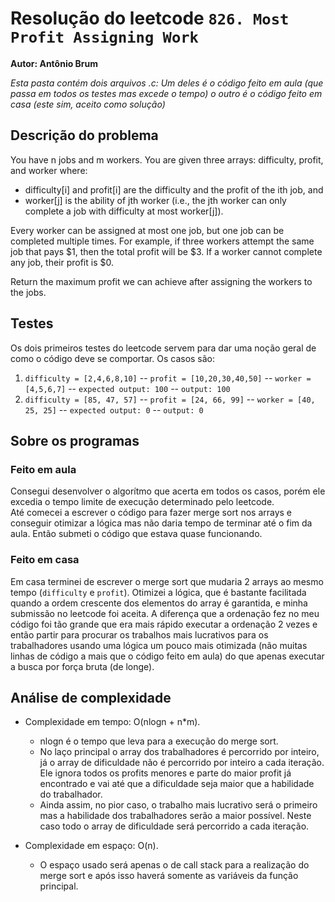 # Resolução do leetcode ` 826. Most Profit Assigning Work `
**Autor: Antônio Brum**

_Esta pasta contém dois arquivos .c: Um deles é o código feito em aula (que passa em todos os testes mas excede o tempo) o outro é o código feito em casa (este sim, aceito como solução)_

## Descrição do problema

You have n jobs and m workers. You are given three arrays: difficulty, profit, and worker where:
  * difficulty[i] and profit[i] are the difficulty and the profit of the ith job, and
  * worker[j] is the ability of jth worker (i.e., the jth worker can only complete a job with difficulty at most worker[j]).

Every worker can be assigned at most one job, but one job can be completed multiple times.
For example, if three workers attempt the same job that pays $1, then the total profit will be $3. If a worker cannot complete any job, their profit is $0. 

Return the maximum profit we can achieve after assigning the workers to the jobs.

## Testes

Os dois primeiros testes do leetcode servem para dar uma noção geral de como o código deve se comportar. Os casos são:
1. `difficulty = [2,4,6,8,10]` -- `profit = [10,20,30,40,50]` -- `worker = [4,5,6,7]` -- `expected output: 100` -- `output: 100`
2. `difficulty = [85, 47, 57]` -- `profit = [24, 66, 99]` -- `worker = [40, 25, 25]` -- `expected output: 0` -- `output: 0`

## Sobre os programas

### Feito em aula
  Consegui desenvolver o algorítmo que acerta em todos os casos, porém ele excedia o tempo limite de execução determinado pelo
  leetcode. \
  Até comecei a escrever o código para fazer merge sort nos arrays e conseguir otimizar a lógica mas não daria tempo de terminar até o fim da aula.
  Então submeti o código que estava quase funcionando.
  
### Feito em casa
  Em casa terminei de escrever o merge sort que mudaria 2 arrays ao mesmo tempo (`difficulty` e `profit`).
  Otimizei a lógica, que é bastante facilitada quando a ordem crescente dos elementos do array é garantida, e minha submissão no leetcode foi aceita.
  A diferença que a ordenação fez no meu código foi tão grande que era mais rápido executar a ordenação 2 vezes e então partir para procurar os trabalhos mais
  lucrativos para os trabalhadores usando uma lógica um pouco mais otimizada (não muitas linhas de código a mais que o código feito em aula) do que apenas executar a busca
  por força bruta (de longe).
  
## Análise de complexidade
* Complexidade em tempo: O(nlogn + n*m).
  - nlogn é o tempo que leva para a execução do merge sort.
  - No laço principal o array dos trabalhadores é percorrido por inteiro, já o array de dificuldade não é percorrido por inteiro a cada iteração. Ele ignora todos os profits menores
    e parte do maior profit já encontrado e vai até que a dificuldade seja maior que a habilidade do trabalhador.
  - Ainda assim, no pior caso, o trabalho mais lucrativo será o primeiro mas a habilidade dos trabalhadores serão a maior possível. Neste caso todo o array de dificuldade será percorrido a cada iteração. 
  
* Complexidade em espaço: O(n).
  - O espaço usado será apenas o de call stack para a realização do merge sort e após isso haverá somente as variáveis da função principal.
